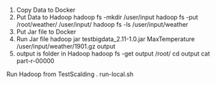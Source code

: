 1. Copy Data to Docker
2. Put Data to Hadoop
    hadoop fs -mkdir /user/input
    hadoop fs -put /root/weather/ /user/input/ 
    hadoop fs -ls /user/input/weather
3. Put Jar file to Docker
4. Run Jar file
    hadoop jar testbigdata_2.11-1.0.jar MaxTemperature /user/input/weather/1901.gz output
5. output is folder in Hadoop
    hadoop fs -get output /root/
    cd output
    cat part-r-00000
    
    
Run Hadoop from TestScalding
    . run-local.sh
    